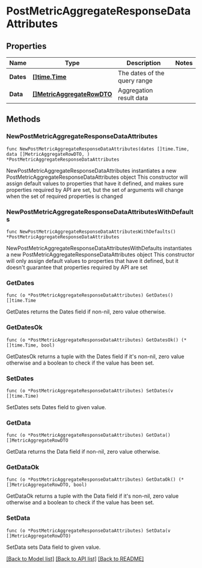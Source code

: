 # PostMetricAggregateResponseDataAttributes

## Properties

Name | Type | Description | Notes
------------ | ------------- | ------------- | -------------
**Dates** | [**[]time.Time**](time.Time.md) | The dates of the query range | 
**Data** | [**[]MetricAggregateRowDTO**](MetricAggregateRowDTO.md) | Aggregation result data | 

## Methods

### NewPostMetricAggregateResponseDataAttributes

`func NewPostMetricAggregateResponseDataAttributes(dates []time.Time, data []MetricAggregateRowDTO, ) *PostMetricAggregateResponseDataAttributes`

NewPostMetricAggregateResponseDataAttributes instantiates a new PostMetricAggregateResponseDataAttributes object
This constructor will assign default values to properties that have it defined,
and makes sure properties required by API are set, but the set of arguments
will change when the set of required properties is changed

### NewPostMetricAggregateResponseDataAttributesWithDefaults

`func NewPostMetricAggregateResponseDataAttributesWithDefaults() *PostMetricAggregateResponseDataAttributes`

NewPostMetricAggregateResponseDataAttributesWithDefaults instantiates a new PostMetricAggregateResponseDataAttributes object
This constructor will only assign default values to properties that have it defined,
but it doesn't guarantee that properties required by API are set

### GetDates

`func (o *PostMetricAggregateResponseDataAttributes) GetDates() []time.Time`

GetDates returns the Dates field if non-nil, zero value otherwise.

### GetDatesOk

`func (o *PostMetricAggregateResponseDataAttributes) GetDatesOk() (*[]time.Time, bool)`

GetDatesOk returns a tuple with the Dates field if it's non-nil, zero value otherwise
and a boolean to check if the value has been set.

### SetDates

`func (o *PostMetricAggregateResponseDataAttributes) SetDates(v []time.Time)`

SetDates sets Dates field to given value.


### GetData

`func (o *PostMetricAggregateResponseDataAttributes) GetData() []MetricAggregateRowDTO`

GetData returns the Data field if non-nil, zero value otherwise.

### GetDataOk

`func (o *PostMetricAggregateResponseDataAttributes) GetDataOk() (*[]MetricAggregateRowDTO, bool)`

GetDataOk returns a tuple with the Data field if it's non-nil, zero value otherwise
and a boolean to check if the value has been set.

### SetData

`func (o *PostMetricAggregateResponseDataAttributes) SetData(v []MetricAggregateRowDTO)`

SetData sets Data field to given value.



[[Back to Model list]](../README.md#documentation-for-models) [[Back to API list]](../README.md#documentation-for-api-endpoints) [[Back to README]](../README.md)


